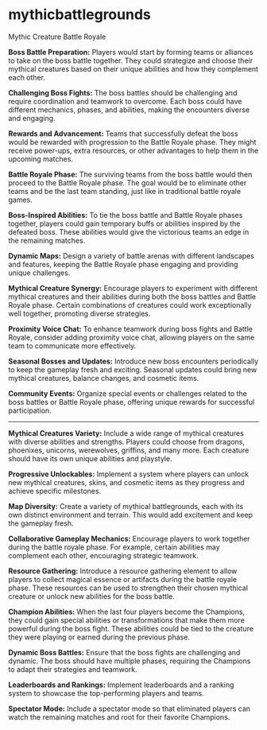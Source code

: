 # mythicbattlegrounds
Mythic Creature Battle Royale


**Boss Battle Preparation:** Players would start by forming teams or alliances to take on the boss battle together. They could strategize and choose their mythical creatures based on their unique abilities and how they complement each other.

**Challenging Boss Fights:** The boss battles should be challenging and require coordination and teamwork to overcome. Each boss could have different mechanics, phases, and abilities, making the encounters diverse and engaging.

**Rewards and Advancement:** Teams that successfully defeat the boss would be rewarded with progression to the Battle Royale phase. They might receive power-ups, extra resources, or other advantages to help them in the upcoming matches.

**Battle Royale Phase:** The surviving teams from the boss battle would then proceed to the Battle Royale phase. The goal would be to eliminate other teams and be the last team standing, just like in traditional battle royale games.

**Boss-Inspired Abilities:** To tie the boss battle and Battle Royale phases together, players could gain temporary buffs or abilities inspired by the defeated boss. These abilities would give the victorious teams an edge in the remaining matches.

**Dynamic Maps:** Design a variety of battle arenas with different landscapes and features, keeping the Battle Royale phase engaging and providing unique challenges.

**Mythical Creature Synergy:** Encourage players to experiment with different mythical creatures and their abilities during both the boss battles and Battle Royale phase. Certain combinations of creatures could work exceptionally well together, promoting diverse strategies.

**Proximity Voice Chat:** To enhance teamwork during boss fights and Battle Royale, consider adding proximity voice chat, allowing players on the same team to communicate more effectively.

**Seasonal Bosses and Updates:** Introduce new boss encounters periodically to keep the gameplay fresh and exciting. Seasonal updates could bring new mythical creatures, balance changes, and cosmetic items.

**Community Events:** Organize special events or challenges related to the boss battles or Battle Royale phase, offering unique rewards for successful participation.


---
**Mythical Creatures Variety:** Include a wide range of mythical creatures with diverse abilities and strengths. Players could choose from dragons, phoenixes, unicorns, werewolves, griffins, and many more. Each creature should have its own unique abilities and playstyle.

**Progressive Unlockables:** Implement a system where players can unlock new mythical creatures, skins, and cosmetic items as they progress and achieve specific milestones.

**Map Diversity:** Create a variety of mythical battlegrounds, each with its own distinct environment and terrain. This would add excitement and keep the gameplay fresh.

**Collaborative Gameplay Mechanics:** Encourage players to work together during the battle royale phase. For example, certain abilities may complement each other, encouraging strategic teamwork.

**Resource Gathering:** Introduce a resource gathering element to allow players to collect magical essence or artifacts during the battle royale phase. These resources can be used to strengthen their chosen mythical creature or unlock new abilities for the boss battle.

**Champion Abilities:** When the last four players become the Champions, they could gain special abilities or transformations that make them more powerful during the boss fight. These abilities could be tied to the creature they were playing or earned during the previous phase.

**Dynamic Boss Battles:** Ensure that the boss fights are challenging and dynamic. The boss should have multiple phases, requiring the Champions to adapt their strategies and teamwork.

**Leaderboards and Rankings:** Implement leaderboards and a ranking system to showcase the top-performing players and teams.

**Spectator Mode:** Include a spectator mode so that eliminated players can watch the remaining matches and root for their favorite Champions.

